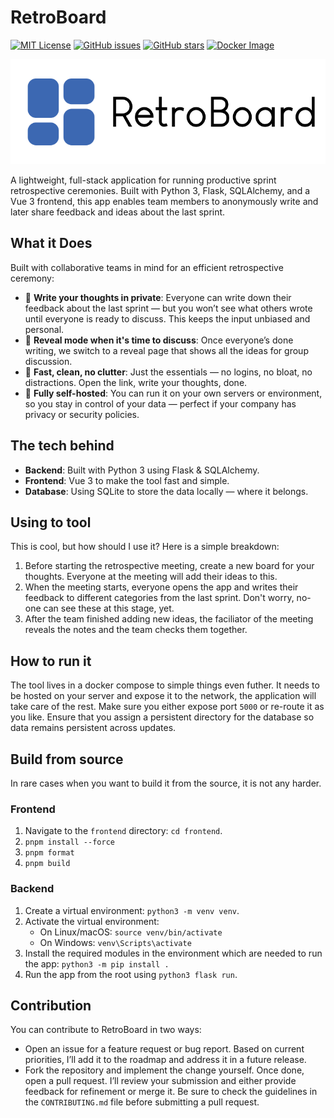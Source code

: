 # RetroBoard

[![MIT License](https://img.shields.io/badge/License-MIT-yellow.svg)](https://opensource.org/licenses/MIT)
[![GitHub issues](https://img.shields.io/github/issues/gulyasgergely902/retroboard-v2)](https://github.com/gulyasgergely902/retroboard-v2/issues)
[![GitHub stars](https://img.shields.io/github/stars/gulyasgergely902/retroboard-v2)](https://github.com/gulyasgergely902/retroboard-v2/stargazers)
[![Docker Image](https://img.shields.io/badge/Docker-Available-blue)](https://ghcr.io/gulyasgergely902/retroboard)

![Banner](.github/retroboard-banner.png)

A lightweight, full-stack application for running productive sprint retrospective ceremonies. Built with Python 3, Flask, SQLAlchemy, and a Vue 3 frontend, this app enables team members to anonymously write and later share feedback and ideas about the last sprint.

## What it Does

Built with collaborative teams in mind for an efficient retrospective ceremony:

* 🧠 **Write your thoughts in private**: Everyone can write down their feedback about the last sprint — but you won’t see what others wrote until everyone is ready to discuss. This keeps the input unbiased and personal.
* 👀 **Reveal mode when it's time to discuss**: Once everyone’s done writing, we switch to a reveal page that shows all the ideas for group discussion.
* 🚀 **Fast, clean, no clutter**: Just the essentials — no logins, no bloat, no distractions. Open the link, write your thoughts, done.
* 🔐 **Fully self-hosted**: You can run it on your own servers or environment, so you stay in control of your data — perfect if your company has privacy or security policies.

## The tech behind

* **Backend**: Built with Python 3 using Flask & SQLAlchemy.
* **Frontend**: Vue 3 to make the tool fast and simple.
* **Database**: Using SQLite to store the data locally — where it belongs.

## Using to tool

This is cool, but how should I use it? Here is a simple breakdown:

1. Before starting the retrospective meeting, create a new board for your thoughts. Everyone at the meeting will add their ideas to this.
2. When the meeting starts, everyone opens the app and writes their feedback to different categories from the last sprint. Don't worry, no-one can see these at this stage, yet.
3. After the team finished adding new ideas, the faciliator of the meeting reveals the notes and the team checks them together.

## How to run it

The tool lives in a docker compose to simple things even futher. It needs to be hosted on your server and expose it to the network, the application will take care of the rest. Make sure you either expose port `5000` or re-route it as you like. Ensure that you assign a persistent directory for the database so data remains persistent across updates.

## Build from source

In rare cases when you want to build it from the source, it is not any harder.

### Frontend

1. Navigate to the `frontend` directory: `cd frontend`.
2. `pnpm install --force`
3. `pnpm format`
4. `pnpm build`

### Backend

1. Create a virtual environment: `python3 -m venv venv`.
2. Activate the virtual environment:
   - On Linux/macOS: `source venv/bin/activate`
   - On Windows: `venv\Scripts\activate`
3. Install the required modules in the environment which are needed to run the app:
   `python3 -m pip install .`
4. Run the app from the root using `python3 flask run`.

## Contribution

You can contribute to RetroBoard in two ways:

* Open an issue for a feature request or bug report. Based on current priorities, I’ll add it to the roadmap and address it in a future release.
* Fork the repository and implement the change yourself. Once done, open a pull request. I’ll review your submission and either provide feedback for refinement or merge it. Be sure to check the guidelines in the `CONTRIBUTING.md` file before submitting a pull request.
